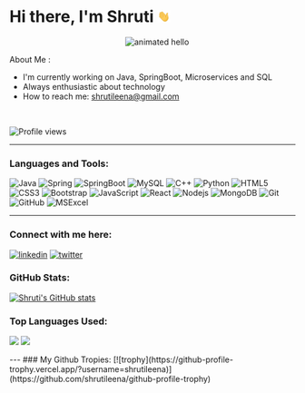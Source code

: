 
# Hi there, I'm Shruti <img src="https://github.com/shrutileena/shrutileena/blob/master/assets/hi.gif" width="22px">

<img align="right" src="https://github.com/Anmol-Baranwal/Cool-GIFs-For-GitHub/assets/74038190/9be4d344-6782-461a-b5a6-32a07bf7b34e" width="300" alt="animated hello">
<!--<img src="https://github.com/Anmol-Baranwal/Cool-GIFs-For-GitHub/assets/74038190/9be4d344-6782-461a-b5a6-32a07bf7b34e" width="200" alt="animated hello">
<img align="right" src="https://user-images.githubusercontent.com/74038190/226190894-18e959ba-d458-4a94-ac44-790190f2a947.gif" width="200">-->

<!-- <img src="https://user-images.githubusercontent.com/74038190/212741999-016fddbd-617a-4448-8042-0ecf907aea25.gif" width="200" alt="NUX_Octodex">-->
<br>

About Me :

- I'm currently working on Java, SpringBoot, Microservices and SQL
- Always enthusiastic about technology
- How to reach me: shrutileena@gmail.com

<br />

![Profile views](https://komarev.com/ghpvc/?username=shrutileena)

---

### Languages and Tools:

![Java](https://img.shields.io/badge/Java-ED8B00?style=for-the-badge&logo=openjdk&logoColor=white)
![Spring](https://img.shields.io/badge/Spring-6DB33F?style=for-the-badge&logo=spring&logoColor=white)
![SpringBoot](https://img.shields.io/badge/SpringBoot-6DB33F?style=for-the-badge&logo=springboot&logoColor=white)
![MySQL](https://img.shields.io/badge/MySQL-00000F?style=for-the-badge&logo=mysql&logoColor=white)
![C++](https://img.shields.io/badge/C%2B%2B-00599C?style=for-the-badge&logo=c%2B%2B&logoColor=white)
![Python](https://img.shields.io/badge/Python-14354C?style=for-the-badge&logo=python&logoColor=white)
![HTML5](https://img.shields.io/badge/HTML5-E34F26?style=for-the-badge&logo=html5&logoColor=white)
![CSS3](https://img.shields.io/badge/CSS3-1572B6?style=for-the-badge&logo=css3&logoColor=white)
![Bootstrap](https://img.shields.io/badge/Bootstrap-563D7C?style=for-the-badge&logo=bootstrap&logoColor=white)
![JavaScript](https://img.shields.io/badge/JavaScript-323330?style=for-the-badge&logo=javascript&logoColor=F7DF1E)
![React](https://img.shields.io/badge/React-20232A?style=for-the-badge&logo=react&logoColor=61DAFB)
![Nodejs](https://img.shields.io/badge/Node.js-43853D?style=for-the-badge&logo=node.js&logoColor=white)
![MongoDB](https://img.shields.io/badge/MongoDB-4EA94B?style=for-the-badge&logo=mongodb&logoColor=white)
![Git](https://img.shields.io/badge/GIT-E44C30?style=for-the-badge&logo=git&logoColor=white)
![GitHub](https://img.shields.io/badge/-GitHub-181717?style=flat-square&logo=github)
![MSExcel](https://img.shields.io/badge/Microsoft_Excel-217346?style=for-the-badge&logo=microsoft-excel&logoColor=white)

---

### Connect with me here:

<!-- [<img src='https://img.shields.io/badge/GitHub-100000?style=for-the-badge&logo=github&logoColor=white' alt='github' height='40'>](https://github.com/shrutileena)  -->
[<img src='https://img.shields.io/badge/LinkedIn-0077B5?style=for-the-badge&logo=linkedin&logoColor=white' alt='linkedin' height='20'>](https://www.linkedin.com/in/shrutiaga/) [<img src='https://img.shields.io/badge/Twitter-1DA1F2?style=for-the-badge&logo=twitter&logoColor=white' alt='twitter' height='20'>](https://twitter.com/shruaga19)


### GitHub Stats:
[![Shruti's GitHub stats](https://github-readme-stats.vercel.app/api?username=shrutileena)](https://github.com/shrutileena/github-readme-stats)

###  Top Languages Used:
![](https://github-profile-summary-cards.vercel.app/api/cards/repos-per-language?username=shrutileena&theme=nord_dark)
![](https://github-profile-summary-cards.vercel.app/api/cards/most-commit-language?username=shrutileena&theme=nord_dark)
<!-- ![](https://github-readme-stats.vercel.app/api?username=shrutileena&show_icons=true&count_private=true&theme=dark) -->
<!--->

---

### My Github Tropies:

[![trophy](https://github-profile-trophy.vercel.app/?username=shrutileena)](https://github.com/shrutileena/github-profile-trophy)


<!-- ### Can connect with me:

[<img align="left" alt="shrutileena | LinkedIn" width="22px" src="https://cdn.jsdelivr.net/npm/simple-icons@v3/icons/linkedin.svg" />][linkedin]

[linkedin]: https://www.linkedin.com/in/shruti-agarwal-7a024b157/ -->
